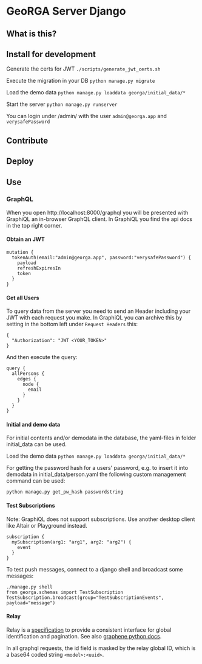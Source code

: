 # GeoRGA Server Django

## What is this?


## Install for development
Generate the certs for JWT `./scripts/generate_jwt_certs.sh`

Execute the migration in your DB `python manage.py migrate`

Load the demo data `python manage.py loaddata georga/initial_data/*`

Start the server `python manage.py runserver`

You can login under /admin/ with the user `admin@georga.app` and `verysafePassword`

## Contribute


## Deploy


## Use

### GraphQL

When you open http://localhost:8000/graphql you will be presented with GraphiQL an in-browser GraphQL client.
In GraphiQL you find the api docs in the top right corner.

#### Obtain an JWT
```
mutation {
  tokenAuth(email:"admin@georga.app", password:"verysafePassword") {
    payload
    refreshExpiresIn
    token
  }
}
```


#### Get all Users
To query data from the server you need to send an Header including your JWT with each request you make.
In GraphiQL you can archive this by setting in the bottom left under `Request Headers` this:
```
{
  "Authorization": "JWT <YOUR_TOKEN>"
}
```
And then execute the query:
```
query {
  allPersons {
    edges {
      node {
        email
      }
    }
  }
}
```

#### Initial and demo data
For initial contents and/or demodata in the database, the yaml-files in folder initial_data can be used.

Load the demo data `python manage.py loaddata georga/initial_data/*`

For getting the password hash for a users' password, e.g. to insert it into demodata in initial_data/person.yaml the following custom management command can be used:

`python manage.py get_pw_hash passwordstring`


#### Test Subscriptions
Note: GraphiQL does not support subscriptions.
Use another desktop client like Altair or Playground instead.

```
subscription {
  mySubscription(arg1: "arg1", arg2: "arg2") {
    event
  }
}
```

To test push messages, connect to a django shell and broadcast some messages:

```
./manage.py shell
from georga.schemas import TestSubscription
TestSubscription.broadcast(group="TestSubscriptionEvents", payload="message")
```

#### Relay
Relay is a [specification](https://relay.dev/docs/guides/graphql-server-specification/)
to provide a consistent interface for global identification and pagination.
See also [graphene python docs](https://docs.graphene-python.org/en/latest/relay/).

In all graphql requests, the id field is masked by the relay global ID,
which is a base64 coded string `<model>:<uuid>`.

